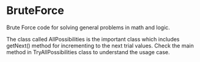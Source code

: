 # BruteForce
Brute Force code for solving general problems in math and logic.

The class called AllPossibilities is the important class which includes getNext() method for incrementing to the next trial values.
Check the main method in TryAllPossibilities class to understand the usage case.
